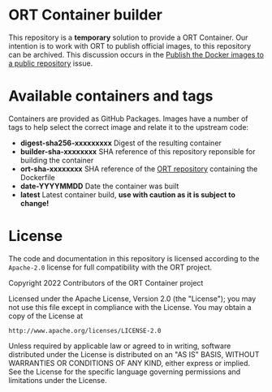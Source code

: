 <!--
SPDX-FileCopyrightText: 'Copyright Contributors to the ORT Container project' 

SPDX-License-Identifier: Apache-2.0
-->

# ORT Container builder

This repository is a **temporary** solution to provide a ORT Container.
Our intention is to work with ORT to publish official images, to this repository can be archived.
This discussion occurs in the [Publish the Docker images to a public repository](https://github.com/oss-review-toolkit/ort/issues/2441) issue.

# Available containers and tags

Containers are provided as GitHub Packages.
Images have a number of tags to help select the correct image and relate it to the upstream code:

- **digest-sha256-xxxxxxxxx** Digest of the resulting container
- **builder-sha-xxxxxxxx** SHA reference of this repository reponsible for building the container 
- **ort-sha-xxxxxxxx** SHA reference of the [ORT repository](https://github.com/oss-review-toolkit/ort) containing the Dockerfile
- **date-YYYYMMDD** Date the container was built
- **latest** Latest container build, **use with caution as it is subject to change!**

# License

The code and documentation in this repository is licensed according to the `Apache-2.0` license for full compatibility with the ORT project.

Copyright 2022 Contributors of the ORT Container project

Licensed under the Apache License, Version 2.0 (the "License");
you may not use this file except in compliance with the License.
You may obtain a copy of the License at

    http://www.apache.org/licenses/LICENSE-2.0

Unless required by applicable law or agreed to in writing, software
distributed under the License is distributed on an "AS IS" BASIS,
WITHOUT WARRANTIES OR CONDITIONS OF ANY KIND, either express or implied.
See the License for the specific language governing permissions and
limitations under the License.

